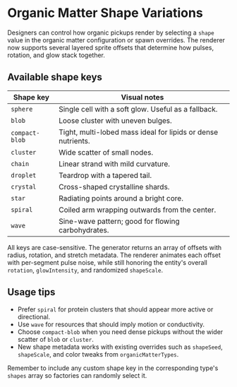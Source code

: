 # Organic Matter Shape Variations

Designers can control how organic pickups render by selecting a `shape` value in the organic matter configuration or spawn overrides. The renderer now supports several layered sprite offsets that determine how pulses, rotation, and glow stack together.

## Available shape keys

| Shape key       | Visual notes |
| --------------- | ------------ |
| `sphere`        | Single cell with a soft glow. Useful as a fallback. |
| `blob`          | Loose cluster with uneven bulges. |
| `compact-blob`  | Tight, multi-lobed mass ideal for lipids or dense nutrients. |
| `cluster`       | Wide scatter of small nodes. |
| `chain`         | Linear strand with mild curvature. |
| `droplet`       | Teardrop with a tapered tail. |
| `crystal`       | Cross-shaped crystalline shards. |
| `star`          | Radiating points around a bright core. |
| `spiral`        | Coiled arm wrapping outwards from the center. |
| `wave`          | Sine-wave pattern; good for flowing carbohydrates. |

All keys are case-sensitive. The generator returns an array of offsets with radius, rotation, and stretch metadata. The renderer animates each offset with per-segment pulse noise, while still honoring the entity's overall `rotation`, `glowIntensity`, and randomized `shapeScale`.

## Usage tips

- Prefer `spiral` for protein clusters that should appear more active or directional.
- Use `wave` for resources that should imply motion or conductivity.
- Choose `compact-blob` when you need dense pickups without the wider scatter of `blob` or `cluster`.
- New shape metadata works with existing overrides such as `shapeSeed`, `shapeScale`, and color tweaks from `organicMatterTypes`.

Remember to include any custom shape key in the corresponding type's `shapes` array so factories can randomly select it.

